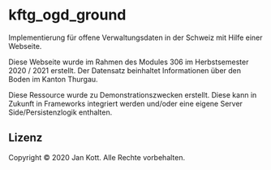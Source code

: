 # kftg_ogd_ground

Implementierung für offene Verwaltungsdaten in der Schweiz mit Hilfe einer Webseite.

Diese Webseite wurde im Rahmen des Modules 306 im Herbstsemester 2020 / 2021 erstellt. Der Datensatz beinhaltet Informationen über den Boden im Kanton Thurgau.

Diese Ressource wurde zu Demonstrationszwecken erstellt. Diese kann in Zukunft in Frameworks integriert werden und/oder eine eigene Server Side/Persistenzlogik enthalten.
  
## Lizenz

Copyright © 2020 Jan Kott. Alle Rechte vorbehalten.
